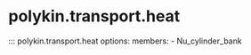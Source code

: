 # polykin.transport.heat

::: polykin.transport.heat
    options:
        members:
            - Nu_cylinder_bank
